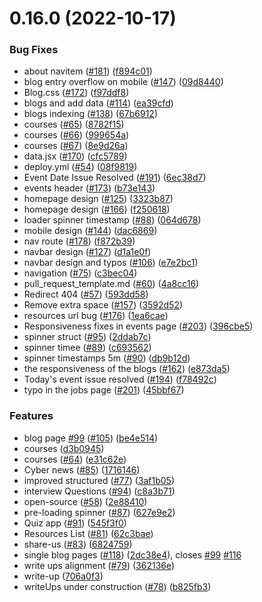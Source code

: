 # 0.16.0 (2022-10-17)


### Bug Fixes

* about navitem ([#181](https://github.com/iyinolu/thecyberhub.org/issues/181)) ([f894c01](https://github.com/iyinolu/thecyberhub.org/commit/f894c0133becb0c776a566d56e0946ac954082ea))
* blog entry overflow on mobile ([#147](https://github.com/iyinolu/thecyberhub.org/issues/147)) ([09d8440](https://github.com/iyinolu/thecyberhub.org/commit/09d8440e20c66e48c136e8da4c583f1acfd1024f))
* Blog.css ([#172](https://github.com/iyinolu/thecyberhub.org/issues/172)) ([f97ddf8](https://github.com/iyinolu/thecyberhub.org/commit/f97ddf8ccd1387d3ff004b38cd8d8c2851f300d1))
* blogs and add data ([#114](https://github.com/iyinolu/thecyberhub.org/issues/114)) ([ea39cfd](https://github.com/iyinolu/thecyberhub.org/commit/ea39cfddf686023a75fcac94c877540973f9bc8c))
* blogs indexing ([#138](https://github.com/iyinolu/thecyberhub.org/issues/138)) ([67b6912](https://github.com/iyinolu/thecyberhub.org/commit/67b691269f5340a51d6796ef9e6a16110242741a))
* courses ([#65](https://github.com/iyinolu/thecyberhub.org/issues/65)) ([8782f15](https://github.com/iyinolu/thecyberhub.org/commit/8782f15e2a17ae1b407c452b39d53a3884e3f9f6))
* courses ([#66](https://github.com/iyinolu/thecyberhub.org/issues/66)) ([999654a](https://github.com/iyinolu/thecyberhub.org/commit/999654a7ef408a2830881edea498d0fdc9707f50))
* courses ([#67](https://github.com/iyinolu/thecyberhub.org/issues/67)) ([8e9d26a](https://github.com/iyinolu/thecyberhub.org/commit/8e9d26a1c3b96d684062eaef216035aec8ec0fde))
* data.jsx ([#170](https://github.com/iyinolu/thecyberhub.org/issues/170)) ([cfc5789](https://github.com/iyinolu/thecyberhub.org/commit/cfc5789dac09df84b5a2bbb98f262a5940c28d59))
* deploy.yml ([#54](https://github.com/iyinolu/thecyberhub.org/issues/54)) ([08f9819](https://github.com/iyinolu/thecyberhub.org/commit/08f98199a773e9ef054ad630f4cbaeb59f49196d))
* Event Date Issue Resolved ([#191](https://github.com/iyinolu/thecyberhub.org/issues/191)) ([6ec38d7](https://github.com/iyinolu/thecyberhub.org/commit/6ec38d7d083d923ed7607bd24eaff1055e0d9d97))
* events header ([#173](https://github.com/iyinolu/thecyberhub.org/issues/173)) ([b73e143](https://github.com/iyinolu/thecyberhub.org/commit/b73e143b6e75a8fdbea8759e11f82f319caac942))
* homepage design ([#125](https://github.com/iyinolu/thecyberhub.org/issues/125)) ([3323b87](https://github.com/iyinolu/thecyberhub.org/commit/3323b87c80fcd80166713bbb74c03dffec06029d))
* homepage design ([#166](https://github.com/iyinolu/thecyberhub.org/issues/166)) ([f250618](https://github.com/iyinolu/thecyberhub.org/commit/f250618e02d8170d233af6fefa0a43d40b9e1616))
* loader spinner timestamp ([#88](https://github.com/iyinolu/thecyberhub.org/issues/88)) ([064d678](https://github.com/iyinolu/thecyberhub.org/commit/064d678a74bfdf2af244630f09b809a7cce9a849))
* mobile design ([#144](https://github.com/iyinolu/thecyberhub.org/issues/144)) ([dac6869](https://github.com/iyinolu/thecyberhub.org/commit/dac6869ab766119ab157bad50d4ef527d04fdebd))
* nav route ([#178](https://github.com/iyinolu/thecyberhub.org/issues/178)) ([f872b39](https://github.com/iyinolu/thecyberhub.org/commit/f872b39653aa4aaa68b0145a4577ed451aa979af))
* navbar design ([#127](https://github.com/iyinolu/thecyberhub.org/issues/127)) ([d1a1e0f](https://github.com/iyinolu/thecyberhub.org/commit/d1a1e0f07997838af6757785bc47bb50009ee269))
* navbar design and typos ([#106](https://github.com/iyinolu/thecyberhub.org/issues/106)) ([e7e2bc1](https://github.com/iyinolu/thecyberhub.org/commit/e7e2bc17759a3c9cc0e865515072062924d052c6))
* navigation ([#75](https://github.com/iyinolu/thecyberhub.org/issues/75)) ([c3bec04](https://github.com/iyinolu/thecyberhub.org/commit/c3bec0411f8a70b2d220f34bb9fa0f512272876a))
* pull_request_template.md ([#60](https://github.com/iyinolu/thecyberhub.org/issues/60)) ([4a8cc16](https://github.com/iyinolu/thecyberhub.org/commit/4a8cc167f357817d7cb50199038d8f39813993a1))
* Redirect 404 ([#57](https://github.com/iyinolu/thecyberhub.org/issues/57)) ([593dd58](https://github.com/iyinolu/thecyberhub.org/commit/593dd58a8eb13b4e3d42079c40c988abec032cf7))
* Remove extra space ([#157](https://github.com/iyinolu/thecyberhub.org/issues/157)) ([3592d52](https://github.com/iyinolu/thecyberhub.org/commit/3592d522b2ce0456d03149981c76e1ce686ea90d))
* resources url bug ([#176](https://github.com/iyinolu/thecyberhub.org/issues/176)) ([1ea6cae](https://github.com/iyinolu/thecyberhub.org/commit/1ea6cae7e734a52bdc8ed68c47a6e3523b4cbb12))
* Responsiveness fixes in events page ([#203](https://github.com/iyinolu/thecyberhub.org/issues/203)) ([396cbe5](https://github.com/iyinolu/thecyberhub.org/commit/396cbe5cde6e605ec9ad3e7f671d1ac4a4429dc0))
* spinner struct ([#95](https://github.com/iyinolu/thecyberhub.org/issues/95)) ([2ddab7c](https://github.com/iyinolu/thecyberhub.org/commit/2ddab7c453463e492afb2e0811b076a2172c491f))
* spinner timee ([#89](https://github.com/iyinolu/thecyberhub.org/issues/89)) ([c693562](https://github.com/iyinolu/thecyberhub.org/commit/c693562e65b8becbdc55012242a9d8e93827dab2))
* spinner timestamps 5m ([#90](https://github.com/iyinolu/thecyberhub.org/issues/90)) ([db9b12d](https://github.com/iyinolu/thecyberhub.org/commit/db9b12d2a19587f1fce764031773ea7aaddcb31e))
* the responsiveness of the blogs ([#162](https://github.com/iyinolu/thecyberhub.org/issues/162)) ([e873da5](https://github.com/iyinolu/thecyberhub.org/commit/e873da52d4afce5e1ac3ab72936349ddc6b066d1))
* Today's event issue resolved ([#194](https://github.com/iyinolu/thecyberhub.org/issues/194)) ([f78492c](https://github.com/iyinolu/thecyberhub.org/commit/f78492c8e8648f826879ea134ed340da9b4e2955))
* typo in the jobs page ([#201](https://github.com/iyinolu/thecyberhub.org/issues/201)) ([45bbf67](https://github.com/iyinolu/thecyberhub.org/commit/45bbf674ea5c7b3958dc93e2ea4f2eb3a5af4afe))


### Features

* blog page [#99](https://github.com/iyinolu/thecyberhub.org/issues/99) ([#105](https://github.com/iyinolu/thecyberhub.org/issues/105)) ([be4e514](https://github.com/iyinolu/thecyberhub.org/commit/be4e514e00727a2437ec131f17207d6069caa709))
* courses ([d3b0945](https://github.com/iyinolu/thecyberhub.org/commit/d3b094546d9396da3a9d1fe2a3b3e58fc6bc4d5b))
* courses ([#64](https://github.com/iyinolu/thecyberhub.org/issues/64)) ([e31c62e](https://github.com/iyinolu/thecyberhub.org/commit/e31c62e69806e884805e1bd838d1fddbe164b6dc))
* Cyber news ([#85](https://github.com/iyinolu/thecyberhub.org/issues/85)) ([1716146](https://github.com/iyinolu/thecyberhub.org/commit/1716146b5bed7e1ae88f14ddcf16b4f439c58af3))
* improved structured ([#77](https://github.com/iyinolu/thecyberhub.org/issues/77)) ([3af1b05](https://github.com/iyinolu/thecyberhub.org/commit/3af1b059a0260f4f3f46b6a3d1f7542b8d1a1030))
* interview Questions ([#94](https://github.com/iyinolu/thecyberhub.org/issues/94)) ([c8a3b71](https://github.com/iyinolu/thecyberhub.org/commit/c8a3b71a3a8ec14a28dc03283137ab95dfaa786c))
* open-source ([#58](https://github.com/iyinolu/thecyberhub.org/issues/58)) ([2e88410](https://github.com/iyinolu/thecyberhub.org/commit/2e88410926effaea919ca1714c9c17fac0ff10e1))
* pre-loading spinner ([#87](https://github.com/iyinolu/thecyberhub.org/issues/87)) ([627e9e2](https://github.com/iyinolu/thecyberhub.org/commit/627e9e2601c8f809a0c78a09315e8125338f0d49))
* Quiz app ([#91](https://github.com/iyinolu/thecyberhub.org/issues/91)) ([545f3f0](https://github.com/iyinolu/thecyberhub.org/commit/545f3f0cb9bd8729a06d3702b43dba7265d76ff6))
* Resources List ([#81](https://github.com/iyinolu/thecyberhub.org/issues/81)) ([62c3bae](https://github.com/iyinolu/thecyberhub.org/commit/62c3baec14b29c24e63135631b15f6854f33502c))
* share-us ([#83](https://github.com/iyinolu/thecyberhub.org/issues/83)) ([6824759](https://github.com/iyinolu/thecyberhub.org/commit/6824759bdca612033793cd26b57bc8ee74055609))
* single blog pages ([#118](https://github.com/iyinolu/thecyberhub.org/issues/118)) ([2dc38e4](https://github.com/iyinolu/thecyberhub.org/commit/2dc38e479a0ed11eec54694637f76bc94e1100a4)), closes [#99](https://github.com/iyinolu/thecyberhub.org/issues/99) [#116](https://github.com/iyinolu/thecyberhub.org/issues/116)
* write ups alignment ([#79](https://github.com/iyinolu/thecyberhub.org/issues/79)) ([362136e](https://github.com/iyinolu/thecyberhub.org/commit/362136e0d6f8ee0bb224f2d66b8208f22e25bbc7))
* write-up ([706a0f3](https://github.com/iyinolu/thecyberhub.org/commit/706a0f3ccde69dbdf2e465e5b232cb6f92fddf39))
* writeUps under construction ([#78](https://github.com/iyinolu/thecyberhub.org/issues/78)) ([b825fb3](https://github.com/iyinolu/thecyberhub.org/commit/b825fb3e26b131793544b0fee6c09bc5cb543907))




